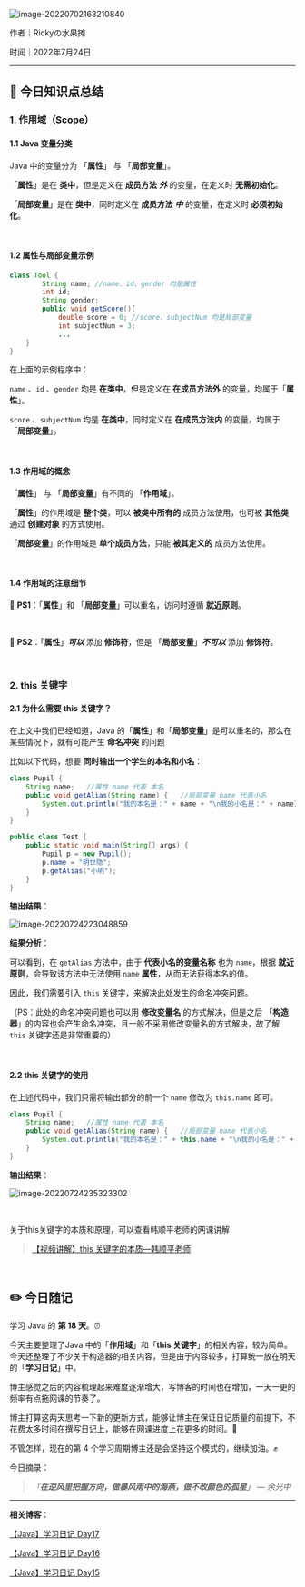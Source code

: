 ![image-20220702163210840](https://img-blog.csdnimg.cn/img_convert/1a0b6d3652dc36ca62aa7729e89b4827.jpeg)

作者｜Rickyの水果摊

时间｜2022年7月24日

---

## 🌈 今日知识点总结

### 1. 作用域（Scope）

#### 1.1 Java 变量分类

Java 中的变量分为 「**属性**」 与 「**局部变量**」。

「**属性**」是在 **类中**，但是定义在 **成员方法** ***外*** 的变量，在定义时 **无需初始化**。

「**局部变量**」是在 **类中**，同时定义在 **成员方法** ***中*** 的变量，在定义时 **必须初始化**。

<br/>

#### 1.2 属性与局部变量示例

```java
class Tool {
		String name; //name、id、gender 均是属性
		int id;
		String gender;
		public void getScore(){
    		double score = 0; //score、subjectNum 均是局部变量
    		int subjectNum = 3;
    		...
    }
}
```

在上面的示例程序中：

`name` 、`id` 、`gender` 均是 **在类中**，但是定义在 **在成员方法外** 的变量，均属于「**属性**」。

`score` 、`subjectNum` 均是 **在类中**，同时定义在 **在成员方法内** 的变量，均属于「**局部变量**」。

<br/>

#### 1.3 作用域的概念

「**属性**」 与 「**局部变量**」有不同的 「**作用域**」。

「**属性**」的作用域是 **整个类**，可以 **被类中所有的** 成员方法使用，也可被 **其他类** 通过 **创建对象** 的方式使用。

「**局部变量**」的作用域是 **单个成员方法**，只能 **被其定义的** 成员方法使用。

<br/>

#### 1.4 作用域的注意细节

🍉 **PS1**：「**属性**」和 「**局部变量**」可以重名，访问时遵循 **就近原则**。

<br/>

🍉 **PS2**：「**属性**」***可以*** 添加 **修饰符**，但是 「**局部变量**」***不可以*** 添加 **修饰符**。

<br/>

### 2. this 关键字

#### 2.1 为什么需要 this 关键字？

在上文中我们已经知道，Java 的「**属性**」和「**局部变量**」是可以重名的，那么在某些情况下，就有可能产生 **命名冲突** 的问题

比如以下代码，想要 **同时输出一个学生的本名和小名**：

```java
class Pupil {
    String name;   //属性 name 代表 本名
    public void getAlias(String name) {   //局部变量 name 代表小名
        System.out.println("我的本名是：" + name + "\n我的小名是：" + name);
    }
}

public class Test {
    public static void main(String[] args) {
        Pupil p = new Pupil();
        p.name = "明世隐";
        p.getAlias("小明");
    }
}
```

**输出结果**：

![image-20220724223048859](https://tva1.sinaimg.cn/large/e6c9d24ely1h4ie0d4hx1j21mq05sju6.jpg)

**结果分析**：

 可以看到，在 `getAlias` 方法中，由于 **代表小名的变量名称** 也为 `name`，根据 **就近原则**，会导致该方法中无法使用 `name` **属性**，从而无法获得本名的值。

因此，我们需要引入 `this` 关键字，来解决此处发生的命名冲突问题。

（PS：此处的命名冲突问题也可以用 **修改变量名** 的方式解决，但是之后 「**构造器**」的内容也会产生命名冲突，且一般不采用修改变量名的方式解决，故了解 `this` 关键字还是非常重要的）

<br/>

#### 2.2 this 关键字的使用

在上述代码中，我们只需将输出部分的前一个 `name` 修改为 `this.name` 即可。

```java
class Pupil {
    String name;   //属性 name 代表 本名
    public void getAlias(String name) {   //局部变量 name 代表小名
        System.out.println("我的本名是：" + this.name + "\n我的小名是：" + name);
    }
}
```

**输出结果**：

![image-20220724235323302](https://tva1.sinaimg.cn/large/e6c9d24ely1h4ige847nlj21mq05wacl.jpg)

<br/>

关于this关键字的本质和原理，可以查看韩顺平老师的网课讲解

> [【视频讲解】this 关键字的本质—韩顺平老师](https://www.bilibili.com/video/BV1fh411y7R8?p=248&vd_source=796196124611740a485335e1a4b12c0f)

<br/>

## ✏️ 今日随记

学习 Java 的 **第 18 天**。⏰

今天主要整理了Java 中的「**作用域**」和「**this 关键字**」的相关内容，较为简单。今天还整理了不少关于构造器的相关内容，但是由于内容较多，打算统一放在明天的「**学习日记**」中。

博主感觉之后的内容梳理起来难度逐渐增大，写博客的时间也在增加，一天一更的频率有点拖网课的节奏了。

博主打算这两天思考一下新的更新方式，能够让博主在保证日记质量的前提下，不花费太多时间在撰写日记上，能够在网课进度上花更多的时间。🧐

不管怎样，现在的第 4 个学习周期博主还是会坚持这个模式的，继续加油。✊

今日摘录：

>  *「**在逆风里把握方向，做暴风雨中的海燕，做不改颜色的孤星**」 — 余光中*

---

**相关博客**：

[【Java】学习日记 Day17](https://blog.csdn.net/qq_46025844/article/details/125954156?spm=1001.2014.3001.5502)

[【Java】学习日记 Day16](https://blog.csdn.net/qq_46025844/article/details/125920143?spm=1001.2014.3001.5502)

[【Java】学习日记 Day15](https://blog.csdn.net/qq_46025844/article/details/125814016)

